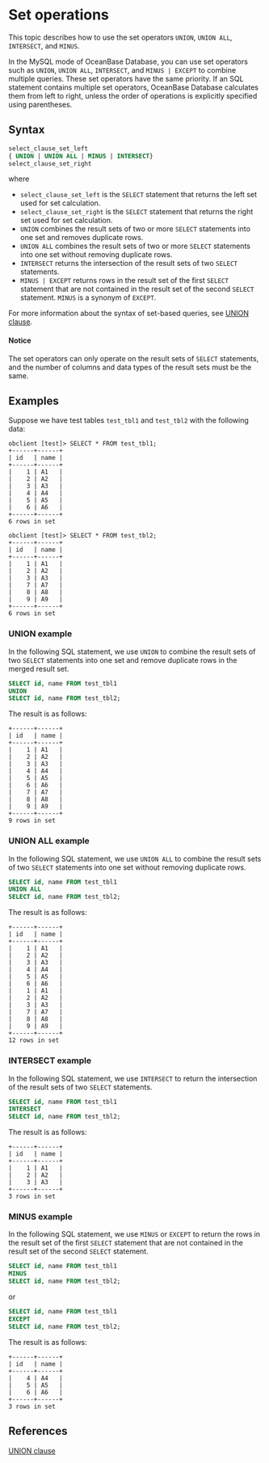 # Set operations

This topic describes how to use the set operators `UNION`, `UNION ALL`, `INTERSECT`, and `MINUS`.

In the MySQL mode of OceanBase Database, you can use set operators such as `UNION`, `UNION ALL`, `INTERSECT`, and `MINUS | EXCEPT` to combine multiple queries. These set operators have the same priority. If an SQL statement contains multiple set operators, OceanBase Database calculates them from left to right, unless the order of operations is explicitly specified using parentheses.


## Syntax

```sql
select_clause_set_left
{ UNION | UNION ALL | MINUS | INTERSECT}
select_clause_set_right
```

where

* `select_clause_set_left` is the `SELECT` statement that returns the left set used for set calculation.
* `select_clause_set_right` is the `SELECT` statement that returns the right set used for set calculation.
* `UNION` combines the result sets of two or more `SELECT` statements into one set and removes duplicate rows.
* `UNION ALL` combines the result sets of two or more `SELECT` statements into one set without removing duplicate rows.
* `INTERSECT` returns the intersection of the result sets of two `SELECT` statements.
* `MINUS | EXCEPT` returns rows in the result set of the first `SELECT` statement that are not contained in the result set of the second `SELECT` statement. `MINUS` is a synonym of `EXCEPT`.

For more information about the syntax of set-based queries, see [UNION clause](../../../700.reference/500.sql-reference/100.sql-syntax/200.common-tenant-of-mysql-mode/600.sql-statement-of-mysql-mode/8100.select-of-mysql-mode/400.union-clause-of-mysql-mode.md).

<main id="notice" type='notice'>
<h4>Notice</h4>
<p>The set operators can only operate on the result sets of <code>SELECT</code> statements, and the number of columns and data types of the result sets must be the same. </p>
</main>

## Examples

Suppose we have test tables `test_tbl1` and `test_tbl2` with the following data:

```shell
obclient [test]> SELECT * FROM test_tbl1;
+------+------+
| id   | name |
+------+------+
|    1 | A1   |
|    2 | A2   |
|    3 | A3   |
|    4 | A4   |
|    5 | A5   |
|    6 | A6   |
+------+------+
6 rows in set

obclient [test]> SELECT * FROM test_tbl2;
+------+------+
| id   | name |
+------+------+
|    1 | A1   |
|    2 | A2   |
|    3 | A3   |
|    7 | A7   |
|    8 | A8   |
|    9 | A9   |
+------+------+
6 rows in set
```

### UNION example

In the following SQL statement, we use `UNION` to combine the result sets of two `SELECT` statements into one set and remove duplicate rows in the merged result set.

```sql
SELECT id, name FROM test_tbl1
UNION
SELECT id, name FROM test_tbl2;
```

The result is as follows:

```shell
+------+------+
| id   | name |
+------+------+
|    1 | A1   |
|    2 | A2   |
|    3 | A3   |
|    4 | A4   |
|    5 | A5   |
|    6 | A6   |
|    7 | A7   |
|    8 | A8   |
|    9 | A9   |
+------+------+
9 rows in set
```

### UNION ALL example

In the following SQL statement, we use `UNION ALL` to combine the result sets of two `SELECT` statements into one set without removing duplicate rows.

```sql
SELECT id, name FROM test_tbl1
UNION ALL
SELECT id, name FROM test_tbl2;
```

The result is as follows:

```shell
+------+------+
| id   | name |
+------+------+
|    1 | A1   |
|    2 | A2   |
|    3 | A3   |
|    4 | A4   |
|    5 | A5   |
|    6 | A6   |
|    1 | A1   |
|    2 | A2   |
|    3 | A3   |
|    7 | A7   |
|    8 | A8   |
|    9 | A9   |
+------+------+
12 rows in set
```

### INTERSECT example

In the following SQL statement, we use `INTERSECT` to return the intersection of the result sets of two `SELECT` statements.

```sql
SELECT id, name FROM test_tbl1
INTERSECT
SELECT id, name FROM test_tbl2;
```

The result is as follows:

```shell
+------+------+
| id   | name |
+------+------+
|    1 | A1   |
|    2 | A2   |
|    3 | A3   |
+------+------+
3 rows in set
```

### MINUS example

In the following SQL statement, we use `MINUS` or `EXCEPT` to return the rows in the result set of the first `SELECT` statement that are not contained in the result set of the second `SELECT` statement.

```sql
SELECT id, name FROM test_tbl1
MINUS
SELECT id, name FROM test_tbl2;
```

or

```sql
SELECT id, name FROM test_tbl1
EXCEPT
SELECT id, name FROM test_tbl2;
```

The result is as follows:

```shell
+------+------+
| id   | name |
+------+------+
|    4 | A4   |
|    5 | A5   |
|    6 | A6   |
+------+------+
3 rows in set
```

## References

[UNION clause](../../../700.reference/500.sql-reference/100.sql-syntax/200.common-tenant-of-mysql-mode/600.sql-statement-of-mysql-mode/8100.select-of-mysql-mode/400.union-clause-of-mysql-mode.md)
